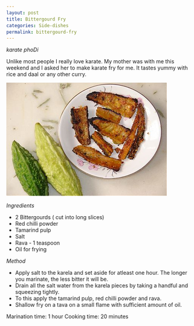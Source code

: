 ```yaml
---
layout: post
title: Bittergourd Fry
categories: Side-dishes
permalink: bittergourd-fry
---
```


_karate phoDi_


Unlike most people I really love karate. My mother was with me this weekend and I asked her to make karate fry for me. It tastes yummy with rice and daal or any other curry.


<img src="/images/61t.jpg" style="height:300px;width:425px" />


_Ingredients_
* 2 Bittergourds ( cut into long slices)
* Red chilli powder
* Tamarind pulp
* Salt
* Rava - 1 teaspoon
* Oil for frying

_Method_

* Apply salt to the karela and set aside for atleast one hour. The longer you marinate, the less bitter it will be.
* Drain all the salt water from the karela pieces by taking a handful and squeezing tightly.
* To this apply the tamarind pulp, red chilli powder and rava.
* Shallow fry on a tava on a small flame with sufficient amount of oil.


Marination time: 1 hour
Cooking time: 20 minutes
